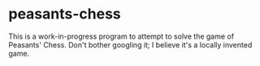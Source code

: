 # peasants-chess

This is a work-in-progress program to attempt to solve the game of Peasants' Chess. Don't bother googling it; I believe it's a locally invented game.
